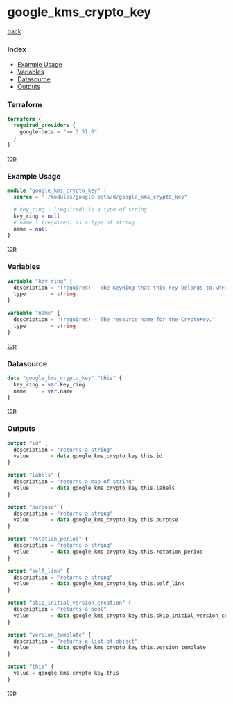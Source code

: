 # google_kms_crypto_key

[back](../google-beta.md)

### Index

- [Example Usage](#example-usage)
- [Variables](#variables)
- [Datasource](#datasource)
- [Outputs](#outputs)

### Terraform

```terraform
terraform {
  required_providers {
    google-beta = ">= 3.51.0"
  }
}
```

[top](#index)

### Example Usage

```terraform
module "google_kms_crypto_key" {
  source = "./modules/google-beta/d/google_kms_crypto_key"

  # key_ring - (required) is a type of string
  key_ring = null
  # name - (required) is a type of string
  name = null
}
```

[top](#index)

### Variables

```terraform
variable "key_ring" {
  description = "(required) - The KeyRing that this key belongs to.\nFormat: ''projects/{{project}}/locations/{{location}}/keyRings/{{keyRing}}''."
  type        = string
}

variable "name" {
  description = "(required) - The resource name for the CryptoKey."
  type        = string
}
```

[top](#index)

### Datasource

```terraform
data "google_kms_crypto_key" "this" {
  key_ring = var.key_ring
  name     = var.name
}
```

[top](#index)

### Outputs

```terraform
output "id" {
  description = "returns a string"
  value       = data.google_kms_crypto_key.this.id
}

output "labels" {
  description = "returns a map of string"
  value       = data.google_kms_crypto_key.this.labels
}

output "purpose" {
  description = "returns a string"
  value       = data.google_kms_crypto_key.this.purpose
}

output "rotation_period" {
  description = "returns a string"
  value       = data.google_kms_crypto_key.this.rotation_period
}

output "self_link" {
  description = "returns a string"
  value       = data.google_kms_crypto_key.this.self_link
}

output "skip_initial_version_creation" {
  description = "returns a bool"
  value       = data.google_kms_crypto_key.this.skip_initial_version_creation
}

output "version_template" {
  description = "returns a list of object"
  value       = data.google_kms_crypto_key.this.version_template
}

output "this" {
  value = google_kms_crypto_key.this
}
```

[top](#index)
